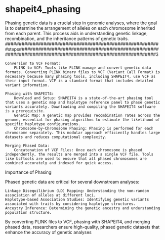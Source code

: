 # shapeit4_phasing
Phasing genetic data is a crucial step in genomic analyses, where the goal is to determine the arrangement of alleles on each chromosome inherited from each parent. This process aids in understanding genetic linkage, recombination, and the inheritance patterns of genetic traits.
#########################################################steps##########################################################################################################3

    Conversion to VCF Format:
        PLINK to VCF: Tools like PLINK manage and convert genetic data formats. Converting PLINK binary files to VCF (Variant Call Format) is necessary because many phasing tools, including SHAPEIT4, use VCF as their input format. VCF is a standard format that includes detailed variant information.

    Phasing with SHAPEIT4:
        Download and Setup: SHAPEIT4 is a state-of-the-art phasing tool that uses a genetic map and haplotype reference panel to phase genetic variants accurately. Downloading and compiling the SHAPEIT4 software is a prerequisite.
        Genetic Map: A genetic map provides recombination rates across the genome, essential for phasing algorithms to estimate the likelihood of specific haplotype configurations.
        Chromosome-by-Chromosome Phasing: Phasing is performed for each chromosome separately. This modular approach efficiently handles large datasets and reduces computational complexity.

    Merging Phased Data:
        Concatenation of VCF Files: Once each chromosome is phased independently, the results are merged into a single VCF file. Tools like bcftools are used to ensure that all phased chromosomes are combined accurately and indexed for quick access.

Importance of Phasing

Phased genetic data are critical for several downstream analyses:

    Linkage Disequilibrium (LD) Mapping: Understanding the non-random association of alleles at different loci.
    Haplotype-based Association Studies: Identifying genetic variants associated with traits by considering haplotype structures.
    Ancestry Inference: Determining the genetic ancestry and understanding population structure.

By converting PLINK files to VCF, phasing with SHAPEIT4, and merging phased data, researchers ensure high-quality, phased genetic datasets that enhance the accuracy of genetic analyses

